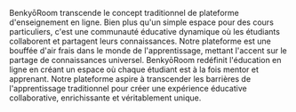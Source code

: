 BenkyōRoom transcende le concept traditionnel de plateforme d'enseignement en ligne. Bien plus qu'un simple espace pour des cours particuliers, c'est une communauté éducative dynamique où les étudiants collaborent et partagent leurs connaissances. Notre plateforme est une bouffée d'air frais dans le monde de l'apprentissage, mettant l'accent sur le partage de connaissances universel. BenkyōRoom redéfinit l'éducation en ligne en créant un espace où chaque étudiant est à la fois mentor et apprenant. Notre plateforme aspire à transcender les barrières de l'apprentissage traditionnel pour créer une expérience éducative collaborative, enrichissante et véritablement unique.
